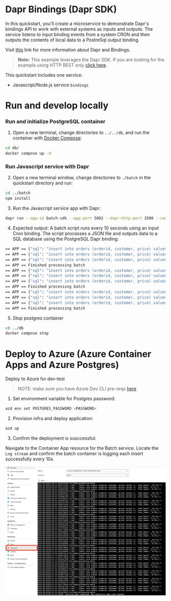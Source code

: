 # Dapr Bindings (Dapr SDK)

In this quickstart, you'll create a microservice to demonstrate Dapr's bindings API to work with external systems as inputs and outputs. The service listens to input binding events from a system CRON and then outputs the contents of local data to a PostreSql output binding. 

Visit [this](https://docs.dapr.io/developing-applications/building-blocks/bindings/) link for more information about Dapr and Bindings.

> **Note:** This example leverages the Dapr SDK.  If you are looking for the example using HTTP REST only [click here](../http).

This quickstart includes one service:
 
- Javascript/Node.js service `bindings`

# Run and develop locally

### Run and initialize PostgreSQL container

1. Open a new terminal, change directories to `../../db`, and run the container with [Docker Compose](https://docs.docker.com/compose/): 

<!-- STEP
name: Run and initialize PostgreSQL container
expected_return_code:
background: true
sleep: 5
timeout_seconds: 6
-->

```bash
cd db/
docker compose up -d
```

<!-- END_STEP -->

### Run Javascript service with Dapr

2. Open a new terminal window, change directories to `./batch` in the quickstart directory and run: 

<!-- STEP
name: Install Javascript dependencies
-->

```bash
cd ../batch
npm install
```

<!-- END_STEP -->
3. Run the Javascript service app with Dapr: 

<!-- STEP
name: Run batch-sdk service
working_dir: ./batch
expected_stdout_lines:
  - '== APP == insert into orders (orderid, customer, price) values (1, ''John Smith'', 100.32)'
  - '== APP == insert into orders (orderid, customer, price) values (2, ''Jane Bond'', 15.4)'
  - '== APP == insert into orders (orderid, customer, price) values (3, ''Tony James'', 35.56)'
  - '== APP == Finished processing batch'
expected_stderr_lines:
output_match_mode: substring
sleep: 11
timeout_seconds: 30
-->
    
```bash
dapr run --app-id batch-sdk --app-port 5002 --dapr-http-port 3500 --components-path ../components -- node index.js
```
<!-- END_STEP -->

4. Expected output:
A batch script runs every 10 seconds using an input Cron binding. The script processes a JSON file and outputs data to a SQL database using the PostgreSQL Dapr binding:

```bash
== APP == {"sql": "insert into orders (orderid, customer, price) values (1, 'John Smith', 100.32);"}
== APP == {"sql": "insert into orders (orderid, customer, price) values (2, 'Jane Bond', 15.4);"}
== APP == {"sql": "insert into orders (orderid, customer, price) values (3, 'Tony James', 35.56);"}
== APP == Finished processing batch
== APP == {"sql": "insert into orders (orderid, customer, price) values (1, 'John Smith', 100.32);"}
== APP == {"sql": "insert into orders (orderid, customer, price) values (2, 'Jane Bond', 15.4);"}
== APP == {"sql": "insert into orders (orderid, customer, price) values (3, 'Tony James', 35.56);"}
== APP == Finished processing batch
== APP == {"sql": "insert into orders (orderid, customer, price) values (1, 'John Smith', 100.32);"}
== APP == {"sql": "insert into orders (orderid, customer, price) values (2, 'Jane Bond', 15.4);"}
== APP == {"sql": "insert into orders (orderid, customer, price) values (3, 'Tony James', 35.56);"}
== APP == Finished processing batch
```

5. Stop postgres container 

```bash
cd ../db
docker compose stop
```

# Deploy to Azure (Azure Container Apps and Azure Postgres)
Deploy to Azure for dev-test

> NOTE: make sure you have Azure Dev CLI pre-reqs [here](https://github.com/Azure-Samples/todo-python-mongo-aca)

1. Set environment variable for Postgres password:
```bash
azd env set POSTGRES_PASSWORD <PASSWORD>
```

2. Provision infra and deploy application:
```bash
azd up
```

3. Confirm the deployment is susccessful:

Navigate to the Container App resource for the Batch service. Locate the `Log stream` and confirm the batch container is logging each insert successfully every 10s. 

![](images/log_stream.png)

